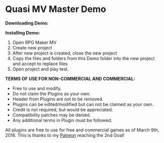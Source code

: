 Quasi MV Master Demo
====================

<b>Downloading Demo:</b>

<b>Installing Demo:</b>
1. Open RPG Maker MV
2. Create new project
3. After new project is created, close the new project
4. Copy the files and folders from this Demo folder into the new project and accept to replace files
5. Open project and play test.


<b>TERMS OF USE FOR NON-COMMERCIAL AND COMMERCIAL:</b>
 * Free to use and modify.
 * Do not claim the Plugins as your own.
 * Header from Plugins are not to be removed.
 * Plugins can be edited/modified but can not be claimed as your own.
 * Credit is not required, but would be appreciated.
 * Compatibility patches may be denied.
 * Any additional terms in Plugin must be followed.

All plugins are free to use for free and commercial games as of March 9th, 2016. This is thanks to my <a href="https://www.patreon.com/quasixi">Patreon</a> reaching the 2nd Goal!
